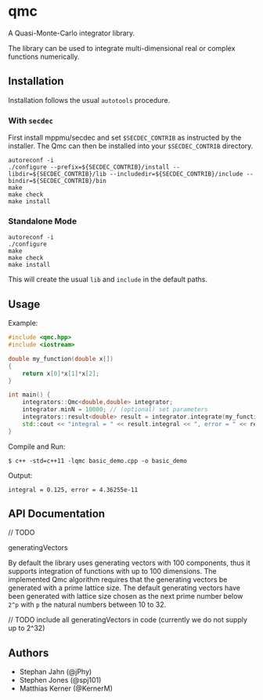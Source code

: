 # qmc


A Quasi-Monte-Carlo integrator library.

The library can be used to integrate multi-dimensional real or complex functions numerically.

## Installation

Installation follows the usual `autotools` procedure. 

### With `secdec`

First install mppmu/secdec and set `$SECDEC_CONTRIB` as instructed by the installer.
The Qmc can then be installed into your `$SECDEC_CONTRIB` directory.

```shell
autoreconf -i
./configure --prefix=${SECDEC_CONTRIB}/install --libdir=${SECDEC_CONTRIB}/lib --includedir=${SECDEC_CONTRIB}/include --bindir=${SECDEC_CONTRIB}/bin
make
make check
make install
```

### Standalone Mode

```shell
autoreconf -i
./configure
make
make check
make install
```

This will create the usual `lib` and `include` in the default paths. 

## Usage

Example:
```cpp
#include <qmc.hpp>
#include <iostream>

double my_function(double x[])
{
    return x[0]*x[1]*x[2];
}

int main() {
    integrators::Qmc<double,double> integrator;
    integrator.minN = 10000; // (optional) set parameters
    integrators::result<double> result = integrator.integrate(my_function,3);
    std::cout << "integral = " << result.integral << ", error = " << result.error << std::endl;
}
```

Compile and Run:
```shell
$ c++ -std=c++11 -lqmc basic_demo.cpp -o basic_demo
```

Output:
```shell
integral = 0.125, error = 4.36255e-11
```

## API Documentation

// TODO

generatingVectors

By default the library uses generating vectors with 100 components, thus it supports integration of functions with up to 100 dimensions.
The implemented Qmc algorithm requires that the generating vectors be generated with a prime lattice size.
The default generating vectors have been generated with lattice size chosen as the next prime number below `2^p` with `p` the natural numbers between 10 to 32. 

// TODO include all generatingVectors in code (currently we do not supply up to 2^32)


## Authors

* Stephan Jahn (@jPhy)
* Stephen Jones (@spj101)
* Matthias Kerner (@KernerM)
